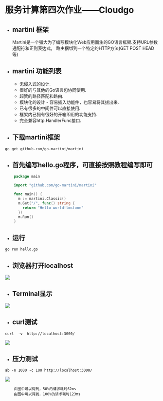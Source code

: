# 服务计算第四次作业——Cloudgo

- ## martini  框架

	Martini是一个强大为了编写模块化Web应用而生的GO语言框架.支持URL参数 通配符和正则表达式， 路由捆绑到一个特定的HTTP方法(GET POST HEAD等)
- ## martini 功能列表

	- 无侵入式的设计.
	- 很好的与其他的Go语言包协同使用.
	- 超赞的路径匹配和路由.
	- 模块化的设计 - 容易插入功能件，也容易将其拔出来.
	- 已有很多的中间件可以直接使用.
	- 框架内已拥有很好的开箱即用的功能支持.
	- 完全兼容http.HandlerFunc接口.

- ## 下载martini框架
```
go get github.com/go-martini/martini
```

- ## 首先编写hello.go程序，可直接按照教程编写即可
```go
	package main

	import "github.com/go-martini/martini"

	func main() {
	  m := martini.Classic()
	  m.Get("/", func() string {
		return "Hello world!lmstone"
	  })
	  m.Run()
	}
```
- ## 运行
```
go run hello.go
```

- ## 浏览器打开localhost
![](http://i2.bvimg.com/617695/cedc0e0896037208.png)

- ## Terminal显示

![](http://i2.bvimg.com/617695/88f46ae20872e44e.png)

- ## curl测试 

```
curl  -v  http://localhost:3000/
```

![](http://i2.bvimg.com/617695/5507ec20270bb6d7.png)


- ## 压力测试
```
ab -n 1000 -c 100 http://localhost:3000/
```

![](http://i2.bvimg.com/617695/94f01b7e765c2897.png)
 
		由图中可以得到，50%的请求耗时62ms
		由图中可以得到，100%的请求耗时123ms
